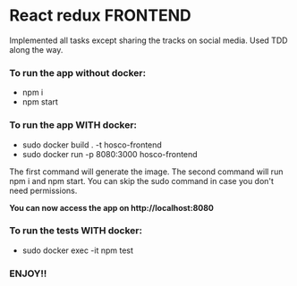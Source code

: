 # React redux FRONTEND


Implemented all tasks except sharing the tracks on social media.
Used TDD along the way.



### To run the app without docker:

  - npm i
  - npm start



### To run the app WITH docker:

  - sudo docker build . -t hosco-frontend
  - sudo docker run -p 8080:3000 hosco-frontend

The first command will generate the image.
The second command will run npm i and npm start.
You can skip the sudo command in case you don't need permissions.

**You can now access the app on http://localhost:8080**


### To run the tests WITH docker:

- sudo docker exec -it <container id> npm test

### ENJOY!!
